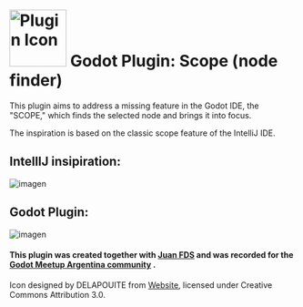 <h1><img src="https://github.com/Matjanikow/scope-node-plugin/blob/master/addons/scope/crosshair.svg" alt="Plugin Icon" style="width:100px;height:100px;">
Godot Plugin: Scope (node finder)</h1>

<p>This plugin aims to address a missing feature in the Godot IDE, the "SCOPE," which finds the selected node and brings it into focus.</p>
<p>The inspiration is based on the classic scope feature of the IntelliJ IDE.</p>

<h2>IntellIJ insipiration:</h2>

![imagen](https://github.com/user-attachments/assets/864509d5-2638-466b-9aaf-caa93d5daf97)

<h2>Godot Plugin:</h2>

![imagen](https://github.com/user-attachments/assets/fb815e52-f58e-4d39-a602-5326a22c4868)

<h4>This plugin was created together with <a href="https://github.com/JuanFdS">Juan FDS</a> and was recorded for the <a href="https://www.instagram.com/godotmeetuparg/">Godot Meetup Argentina community</a> .</h4>

<p>Icon designed by DELAPOUITE from <a href="https://delapouite.com/">Website</a>, licensed under Creative Commons Attribution 3.0.</p>
